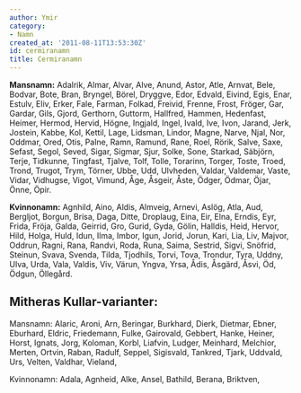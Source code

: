 ```yaml
---
author: Ymir
category:
- Namn
created_at: '2011-08-11T13:53:30Z'
id: cermiranamn
title: Cermiranamn
---
```

**Mansnamn:** Adalrik, Almar, Alvar, Alve, Anund, Astor, Atle, Arnvat, Bele, Bodvar, Bote, Bran, Bryngel, Börel, Dryggve, Edor, Edvald, Eivind, Egis, Enar, Estulv, Eliv, Erker, Fale, Farman, Folkad, Freivid, Frenne, Frost, Fröger, Gar, Gardar, Gils, Gjord, Gerthorn, Guttorm, Hallfred, Hammen, Hedenfast, Heimer, Hermod, Hervid, Högne, Ingjald, Ingel, Ivald, Ive, Ivon, Jarand, Jerk, Jostein, Kabbe, Kol, Kettil, Lage, Lidsman, Lindor, Magne, Narve, Njal, Nor, Oddmar, Ored, Otis, Palne, Ramn, Ramund, Rane, Roel, Rörik, Salve, Saxe, Sefast, Segol, Seved, Sigar, Sigmar, Sjur, Solke, Sone, Starkad, Säbjörn, Terje, Tidkunne, Tingfast, Tjalve, Tolf, Tolle, Torarinn, Torger, Toste, Troed, Trond, Trugot, Trym, Törner, Ubbe, Udd, Ulvheden, Valdar, Valdemar, Vaste, Vidar, Vidhugse, Vigot, Vimund, Åge, Åsgeir, Åste, Ödger, Ödmar, Öjar, Önne, Öpir.

**Kvinnonamn:** Agnhild, Aino, Aldis, Almveig, Arnevi, Aslög, Atla, Aud, Bergljot, Borgun, Brisa, Daga, Ditte, Droplaug, Eina, Eir, Elna, Erndis, Eyr, Frida, Fröja, Galda, Geirrid, Gro, Gurid, Gyda, Gölin, Halldis, Heid, Hervor, Hild, Holga, Huld, Idun, Ilma, Imbor, Igun, Jorid, Jorun, Kari, Lia, Liv, Majvor, Oddrun, Ragni, Rana, Randvi, Roda, Runa, Saima, Sestrid, Sigvi, Snöfrid, Steinun, Svava, Svenda, Tilda, Tjodhils, Torvi, Tova, Trondur, Tyra, Uddny, Ulva, Urda, Vala, Valdis, Viv, Värun, Yngva, Yrsa, Ådis, Åsgärd, Åsvi, Öd, Ödgun, Öllegård.

## Mitheras Kullar-varianter:

Mansnamn: Alaric, Aroni, Arn, Beringar, Burkhard, Dierk, Dietmar, Ebner, Eburhard, Eldric, Friedemann, Fulke, Gairovald, Gebbert, Hanke, Heiner, Horst, Ignats, Jorg, Koloman, Korbl, Liafvin, Ludger, Meinhard, Melchior, Merten, Ortvin, Raban, Radulf, Seppel, Sigisvald, Tankred, Tjark, Uddvald, Urs, Velten, Valdhar, Vieland,

Kvinnonamn: Adala, Agnheid, Alke, Ansel, Bathild, Berana, Briktven,
